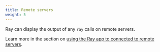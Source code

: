 ```yaml
---
title: Remote servers
weight: 5
---
```


Ray can display the output of any `ray` calls on remote servers. 

Learn more in the section on [using the Ray app to connected to remote servers](https://spatie.be/docs/ray/v1/the-ray-desktop-app/discovering-the-ray-app#connecting-to-remote-server).

